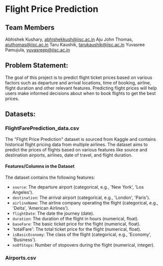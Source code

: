 # Flight Price Prediction

## Team Members
Abhishek Kushary, abhishekkush@iisc.ac.in​
Aju John Thomas, ajuthomas@iisc.ac.in​
Taru Kaushik, tarukaushik@iisc.ac.in​
Yuvasree Pamujula, yuvasreep@iisc.ac.in

## Problem Statement:
The goal of this project is to predict flight ticket prices based on various factors such as departure and arrival locations, time of booking, airline, flight duration and other relevant features. Predicting flight prices will help users make informed decisions about when to book flights to get the best prices.

## Datasets:

### FlightFarePrediction_data.csv
The "Flight Price Prediction" dataset is sourced from Kaggle and contains historical flight pricing data from multiple airlines. The dataset aims to predict the prices of flights based on various features like source and destination airports, airlines, date of travel, and flight duration.

#### Features/Columns in the Dataset
The dataset contains the following features:
- `source`: The departure airport (categorical, e.g., 'New York', 'Los Angeles').
- `destination`: The arrival airport (categorical, e.g., 'London', 'Paris').
- `airlineName`: The airline company operating the flight (categorical, e.g., 'Delta', 'American Airlines').
- `flightDate`: The date the journey (date).
- `duration`: The duration of the flight in hours (numerical, float).
- `baseFare`: The basic ticket price for the flight (numerical, float).
- 'totalFare': The total ticket price for the flight (numerical, float).
- `isBasicEconomy`: The class of the flight (categorical, e.g., 'Economy', 'Business').
- `noOfStops`: Number of stopovers during the flight (numerical, integer).

### Airports.csv

